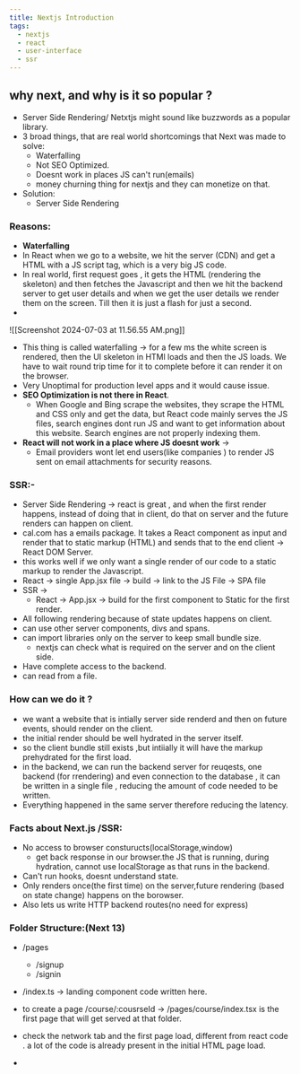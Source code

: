 ```yaml
---
title: Nextjs Introduction
tags:
  - nextjs
  - react
  - user-interface
  - ssr
---
```

## why next, and why is it so popular ?
- Server Side Rendering/ Netxtjs might sound like buzzwords as a popular library.
- 3 broad things, that are real world shortcomings that Next was made to solve:
	- Waterfalling 
	- Not SEO Optimized.
	- Doesnt work in places JS can't run(emails)
	- money churning thing for nextjs and they can monetize on that.
- Solution:
	- Server Side Rendering 

### Reasons:
- **Waterfalling**
- In React when we go to a website, we hit the server (CDN) and get a HTML with a JS script tag, which is a very big JS code.
- In real world, first request goes , it gets the HTML (rendering the skeleton) and then fetches the Javascript and then we hit the backend server to get user details and when we get the user details we render them on the screen. Till then it is just a flash for just a second.
- 
![[Screenshot 2024-07-03 at 11.56.55 AM.png]]

- This thing is called waterfalling -> for a few ms the white screen is rendered, then the UI skeleton in HTMl loads and then the JS loads. We have to wait round trip time for it to complete before it can render it on the browser.
- Very Unoptimal for production level apps and it would cause issue.
- **SEO Optimization is not there in React**. 
	- When Google and Bing scrape the websites, they scrape the HTML and CSS only and get the data, but React code mainly serves the JS files, search engines dont run JS and want to get information about this website. Search engines are not properly indexing them.
- **React will not work in a place where JS doesnt work** ->
	- Email providers wont let end users(like companies ) to render JS sent on email attachments for security reasons. 

### SSR:-
- Server Side Rendering -> react is great , and when the first render happens, instead of doing that in client, do that on server and the future renders can happen on client.
- cal.com has a emails package. It takes a React component as input and render that to static markup (HTML) and sends that to the end client -> React DOM Server.
- this works well if we only want a single render of our code to a static markup to render the Javascript.
- React -> single App.jsx file -> build -> link to the JS File -> SPA file 
- SSR ->
	- React -> App.jsx -> build for the first component to Static for the first render.
- All following rendering because of state updates happens on client.
- can use other server components, divs and spans.
- can import libraries only on the server to keep small bundle size.
	- nextjs can check what is required on the server and on the client side.
- Have complete access to the backend.
- can read from a file.
### How can we do it ?
- we want a website that is intially server side renderd and then on future events, should render on the client.
- the initial render should be well hydrated in the server itself.
- so the client bundle still exists ,but intiially it will have the markup prehydrated for the first load.
- in the backend, we can run the backend server for reuqests, one backend (for rrendering) and even connection to the database , it can be written in a single file , reducing the amount of code needed to be written.
- Everything happened in the same server therefore reducing the latency.

### Facts about Next.js /SSR:
- No access to browser consturucts(localStorage,window)
	- get back response in our browser.the JS that is running, during hydration, cannot use localStorage as that runs in the backend.
- Can't run hooks, doesnt understand state.
- Only renders once(the first time) on the server,future rendering (based on state change) happens on the borowser.
- Also lets us write HTTP backend routes(no need for express)

### Folder Structure:(Next 13)
- /pages 
	- /signup
	- /signin 
- /index.ts -> landing component code written here.
- to create a page /course/:cousrseId -> /pages/course/index.tsx is the first page that will get served at that folder.


- check the network tab and the first page load, different from react code . a lot of the code is already present in the initial HTML page load.
- 